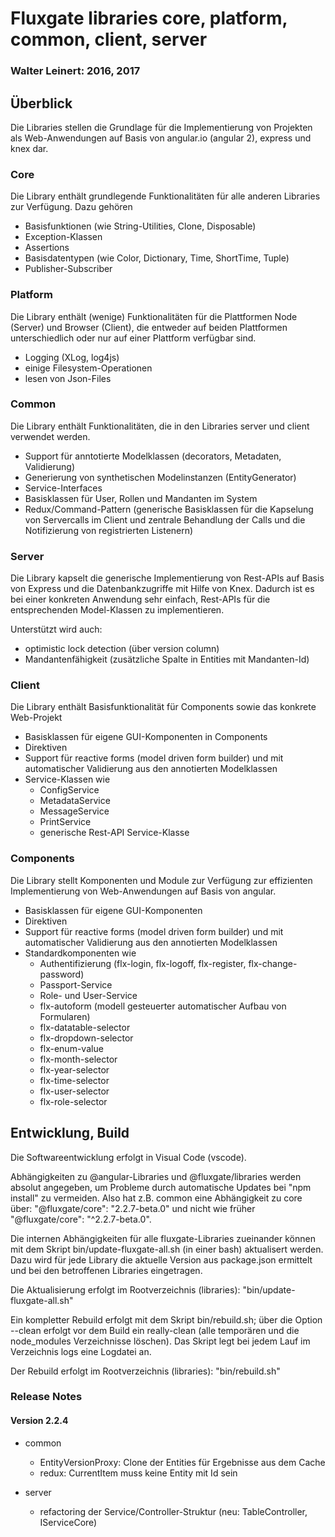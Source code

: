 # Fluxgate libraries core, platform, common, client, server

### Walter Leinert: 2016, 2017


## Überblick
Die Libraries stellen die Grundlage für die Implementierung von Projekten als Web-Anwendungen auf Basis von angular.io (angular 2), express und knex dar.

### Core

Die Library enthält grundlegende Funktionalitäten für alle anderen Libraries zur Verfügung. Dazu gehören
  - Basisfunktionen (wie String-Utilities, Clone, Disposable)
  - Exception-Klassen
  - Assertions
  - Basisdatentypen (wie Color, Dictionary, Time, ShortTime, Tuple)
  - Publisher-Subscriber

### Platform

Die Library enthält (wenige) Funktionalitäten für die Plattformen Node (Server) und Browser (Client), die entweder auf beiden Plattformen unterschiedlich oder
nur auf einer Plattform verfügbar sind.

  - Logging (XLog, log4js)
  - einige Filesystem-Operationen
  - lesen von Json-Files

### Common

Die Library enthält Funktionalitäten, die in den Libraries server und client verwendet werden.

  - Support für anntotierte Modelklassen (decorators, Metadaten, Validierung)
  - Generierung von synthetischen Modelinstanzen (EntityGenerator)
  - Service-Interfaces
  - Basisklassen für User, Rollen und Mandanten im System
  - Redux/Command-Pattern (generische Basisklassen für die Kapselung von Servercalls im Client und zentrale Behandlung der Calls und die Notifizierung von registrierten Listenern)


### Server

Die Library kapselt die generische Implementierung von Rest-APIs auf Basis von Express und die Datenbankzugriffe mit Hilfe von Knex.
Dadurch ist es bei einer konkreten Anwendung sehr einfach, Rest-APIs für die entsprechenden Model-Klassen zu implementieren.

Unterstützt wird auch:
  - optimistic lock detection (über version column)
  - Mandantenfähigkeit (zusätzliche Spalte in Entities mit Mandanten-Id)

### Client

Die Library enthält Basisfunktionalität für Components sowie das konkrete Web-Projekt

  - Basisklassen für eigene GUI-Komponenten in Components
  - Direktiven
  - Support für reactive forms (model driven form builder) und mit automatischer Validierung aus den annotierten Modelklassen
  - Service-Klassen wie
    - ConfigService
    - MetadataService
    - MessageService
    - PrintService
    - generische Rest-API Service-Klasse

### Components

Die Library stellt Komponenten und Module zur Verfügung zur effizienten Implementierung von Web-Anwendungen auf Basis von angular.

  - Basisklassen für eigene GUI-Komponenten
  - Direktiven
  - Support für reactive forms (model driven form builder) und mit automatischer Validierung aus den annotierten Modelklassen
  - Standardkomponenten wie
    - Authentifizierung (flx-login, flx-logoff, flx-register, flx-change-password)
    - Passport-Service
    - Role- und User-Service
    - flx-autoform (modell gesteuerter automatischer Aufbau von Formularen)
    - flx-datatable-selector
    - flx-dropdown-selector
    - flx-enum-value
    - flx-month-selector
    - flx-year-selector
    - flx-time-selector
    - flx-user-selector
    - flx-role-selector


## Entwicklung, Build

Die Softwareentwicklung erfolgt in Visual Code (vscode).

Abhängigkeiten zu @angular-Libraries und @fluxgate/libraries werden absolut angegeben, um Probleme durch automatische Updates bei
"npm install" zu vermeiden.
Also hat z.B. common eine Abhängigkeit zu core über: "@fluxgate/core": "2.2.7-beta.0" und nicht wie früher "@fluxgate/core": "^2.2.7-beta.0".

Die internen Abhängigkeiten für alle fluxgate-Libraries zueinander können mit dem Skript bin/update-fluxgate-all.sh (in einer bash) aktualisert werden.
Dazu wird für jede Library die aktuelle Version aus package.json ermittelt und bei den betroffenen Libraries eingetragen.

Die Aktualisierung erfolgt im Rootverzeichnis (libraries): "bin/update-fluxgate-all.sh"

Ein kompletter Rebuild erfolgt mit dem Skript bin/rebuild.sh; über die Option --clean erfolgt vor dem Build ein really-clean (alle temporären
und die node_modules Verzeichnisse löschen). Das Skript legt bei jedem Lauf im Verzeichnis logs eine Logdatei an.

Der Rebuild erfolgt im Rootverzeichnis (libraries): "bin/rebuild.sh"


### Release Notes

#### Version 2.2.4

  - common
    - EntityVersionProxy: Clone der Entities für Ergebnisse aus dem Cache
    - redux: CurrentItem muss keine Entity mit Id sein

  - server
    - refactoring der Service/Controller-Struktur (neu: TableController, IServiceCore)

